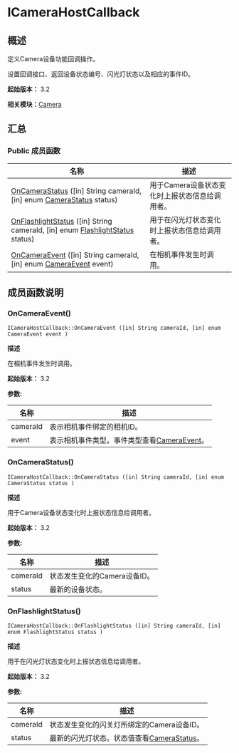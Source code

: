 # ICameraHostCallback


## 概述

定义Camera设备功能回调操作。

设置回调接口、返回设备状态编号、闪光灯状态以及相应的事件ID。

**起始版本：** 3.2

**相关模块：**[Camera](_camera_v10.md)


## 汇总


### Public 成员函数

| 名称 | 描述 | 
| -------- | -------- |
| [OnCameraStatus](#oncamerastatus) ([in] String cameraId, [in] enum [CameraStatus](_camera_v10.md#camerastatus) status) | 用于Camera设备状态变化时上报状态信息给调用者。  | 
| [OnFlashlightStatus](#onflashlightstatus) ([in] String cameraId, [in] enum [FlashlightStatus](_camera_v10.md#flashlightstatus) status) | 用于在闪光灯状态变化时上报状态信息给调用者。  | 
| [OnCameraEvent](#oncameraevent) ([in] String cameraId, [in] enum [CameraEvent](_camera_v10.md#cameraevent) event) | 在相机事件发生时调用。  | 


## 成员函数说明


### OnCameraEvent()

```
ICameraHostCallback::OnCameraEvent ([in] String cameraId, [in] enum CameraEvent event )
```
**描述**

在相机事件发生时调用。

**起始版本：** 3.2

**参数:**

| 名称 | 描述 | 
| -------- | -------- |
| cameraId | 表示相机事件绑定的相机ID。  | 
| event | 表示相机事件类型。事件类型查看[CameraEvent](_camera_v10.md#cameraevent)。 | 


### OnCameraStatus()

```
ICameraHostCallback::OnCameraStatus ([in] String cameraId, [in] enum CameraStatus status )
```
**描述**

用于Camera设备状态变化时上报状态信息给调用者。

**起始版本：** 3.2

**参数:**

| 名称 | 描述 | 
| -------- | -------- |
| cameraId | 状态发生变化的Camera设备ID。  | 
| status | 最新的设备状态。 | 


### OnFlashlightStatus()

```
ICameraHostCallback::OnFlashlightStatus ([in] String cameraId, [in] enum FlashlightStatus status )
```
**描述**

用于在闪光灯状态变化时上报状态信息给调用者。

**起始版本：** 3.2

**参数:**

| 名称 | 描述 | 
| -------- | -------- |
| cameraId | 状态发生变化的闪关灯所绑定的Camera设备ID。  | 
| status | 最新的闪光灯状态。状态值查看[CameraStatus](_camera_v10.md#camerastatus)。 | 
